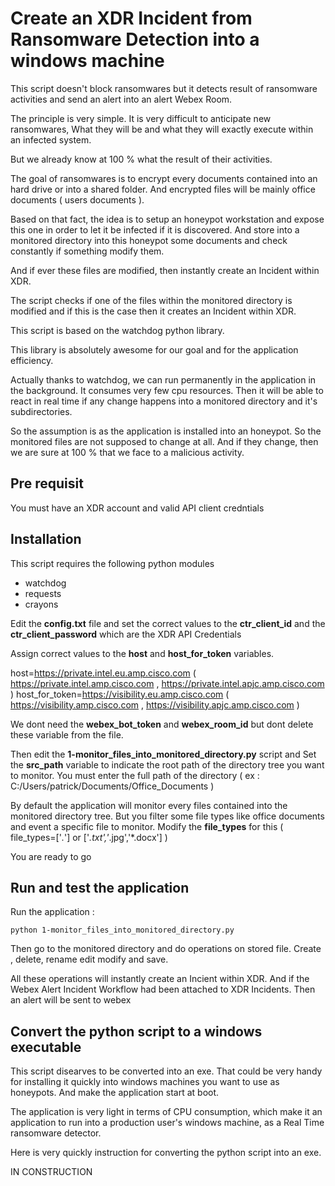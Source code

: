 # Create an XDR Incident from Ransomware Detection into a windows machine

This script doesn't block ransomwares but it detects result of ransomware activities and send an alert into an alert Webex Room.

The principle is very simple. It is very difficult to anticipate new ransomwares, What they will be and what they will exactly execute within an infected system.

But we already know at 100 % what the result of their activities.

The goal of ransomwares is to encrypt every documents contained into an hard drive or into a shared folder. 
And encrypted files will be mainly office documents ( users documents ).

Based on that fact, the idea is to setup an honeypot workstation and expose this one in order to let it be infected if it is discovered.  And store into a monitored directory into this honeypot some documents and check constantly if something modify them.

And if ever these files are modified, then instantly create an Incident within XDR. 

The script checks if one of the files within the monitored directory is modified and if this is the case then it creates an  Incident within XDR.

This script is based on the watchdog python library. 

This library is absolutely awesome for our goal and for the application efficiency.

Actually thanks to watchdog, we can run permanently in the application in the background. It consumes very few cpu resources. Then it will be able to react in real time if any change happens into a monitored directory and it's subdirectories.

So the assumption is as the application is installed into an honeypot. So the monitored files are not supposed to change at all. And if they change, then we are sure at 100 % that we face to a malicious activity.

## Pre requisit

You must have an XDR account and valid API client credntials

## Installation

This script requires the following python modules

- watchdog
- requests
- crayons

Edit the **config.txt** file and set the correct values to the **ctr_client_id** and the **ctr_client_password** which are the XDR API Credentials

Assign correct values to the **host** and **host_for_token** variables.

host=https://private.intel.eu.amp.cisco.com  ( https://private.intel.amp.cisco.com , https://private.intel.apjc.amp.cisco.com )
host_for_token=https://visibility.eu.amp.cisco.com  ( https://visibility.amp.cisco.com , https://visibility.apjc.amp.cisco.com )

We dont need the **webex_bot_token** and **webex_room_id** but dont delete these variable from the file.

Then edit the **1-monitor_files_into_monitored_directory.py** script and Set the **src_path** variable to indicate the root path of the directory tree you want to monitor. You must enter the full path of the directory ( ex : C:/Users/patrick/Documents/Office_Documents )

By default the application will monitor every files contained into the monitored directory tree. But you filter some file types like office documents and event a specific file to monitor. Modify the **file_types** for this ( file_types=['*.*'] or ['*.txt','*.jpg','*.docx'] )

You are ready to go

## Run and test the application

Run the application :

    python 1-monitor_files_into_monitored_directory.py
    
Then go to the monitored directory and do operations on stored file.  Create , delete, rename edit modify and save. 

All these operations will instantly create an Incient within XDR.  And if the Webex Alert Incident Workflow had been attached to XDR Incidents. Then an alert will be sent to webex

## Convert the python script to a windows executable

This script disearves to be converted into an exe.  That could be very handy for installing it quickly into windows machines you want to use as honeypots. And make the application start at boot.

The application is very light in terms of CPU consumption, which make it an application to run into a production user's windows machine, as a Real Time ransomware detector.

Here is very quickly instruction for converting the python script into an exe.

IN CONSTRUCTION


